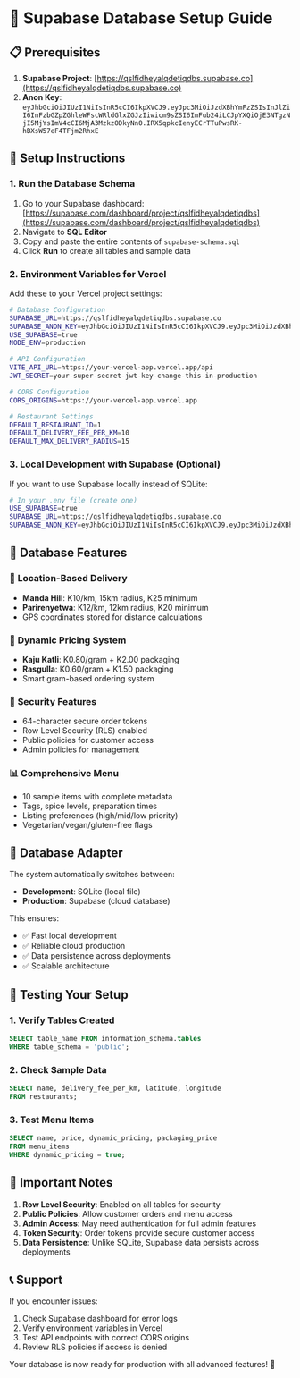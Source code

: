 # 🐘 Supabase Database Setup Guide

## 📋 Prerequisites

1. **Supabase Project**: [https://qslfidheyalqdetiqdbs.supabase.co](https://qslfidheyalqdetiqdbs.supabase.co)
2. **Anon Key**: `eyJhbGciOiJIUzI1NiIsInR5cCI6IkpXVCJ9.eyJpc3MiOiJzdXBhYmFzZSIsInJlZiI6InFzbGZpZGhleWFscWRldGlxZGJzIiwicm9sZSI6ImFub24iLCJpYXQiOjE3NTgzNjI5MjYsImV4cCI6MjA3MzkzODkyNn0.IRX5qpkcIenyECrTTuPwsRK-hBXsW57eF4TFjm2RhxE`

## 🚀 Setup Instructions

### 1. **Run the Database Schema**
1. Go to your Supabase dashboard: [https://supabase.com/dashboard/project/qslfidheyalqdetiqdbs](https://supabase.com/dashboard/project/qslfidheyalqdetiqdbs)
2. Navigate to **SQL Editor**
3. Copy and paste the entire contents of `supabase-schema.sql`
4. Click **Run** to create all tables and sample data

### 2. **Environment Variables for Vercel**
Add these to your Vercel project settings:

```bash
# Database Configuration
SUPABASE_URL=https://qslfidheyalqdetiqdbs.supabase.co
SUPABASE_ANON_KEY=eyJhbGciOiJIUzI1NiIsInR5cCI6IkpXVCJ9.eyJpc3MiOiJzdXBhYmFzZSIsInJlZiI6InFzbGZpZGhleWFscWRldGlxZGJzIiwicm9sZSI6ImFub24iLCJpYXQiOjE3NTgzNjI5MjYsImV4cCI6MjA3MzkzODkyNn0.IRX5qpkcIenyECrTTuPwsRK-hBXsW57eF4TFjm2RhxE
USE_SUPABASE=true
NODE_ENV=production

# API Configuration
VITE_API_URL=https://your-vercel-app.vercel.app/api
JWT_SECRET=your-super-secret-jwt-key-change-this-in-production

# CORS Configuration
CORS_ORIGINS=https://your-vercel-app.vercel.app

# Restaurant Settings
DEFAULT_RESTAURANT_ID=1
DEFAULT_DELIVERY_FEE_PER_KM=10
DEFAULT_MAX_DELIVERY_RADIUS=15
```

### 3. **Local Development with Supabase** (Optional)
If you want to use Supabase locally instead of SQLite:

```bash
# In your .env file (create one)
USE_SUPABASE=true
SUPABASE_URL=https://qslfidheyalqdetiqdbs.supabase.co
SUPABASE_ANON_KEY=eyJhbGciOiJIUzI1NiIsInR5cCI6IkpXVCJ9.eyJpc3MiOiJzdXBhYmFzZSIsInJlZiI6InFzbGZpZGhleWFscWRldGlxZGJzIiwicm9sZSI6ImFub24iLCJpYXQiOjE3NTgzNjI5MjYsImV4cCI6MjA3MzkzODkyNn0.IRX5qpkcIenyECrTTuPwsRK-hBXsW57eF4TFjm2RhxE
```

## 🌟 **Database Features**

### 📍 **Location-Based Delivery**
- **Manda Hill**: K10/km, 15km radius, K25 minimum
- **Parirenyetwa**: K12/km, 12km radius, K20 minimum
- GPS coordinates stored for distance calculations

### 🍯 **Dynamic Pricing System**
- **Kaju Katli**: K0.80/gram + K2.00 packaging
- **Rasgulla**: K0.60/gram + K1.50 packaging
- Smart gram-based ordering system

### 🔐 **Security Features**
- 64-character secure order tokens
- Row Level Security (RLS) enabled
- Public policies for customer access
- Admin policies for management

### 📊 **Comprehensive Menu**
- 10 sample items with complete metadata
- Tags, spice levels, preparation times
- Listing preferences (high/mid/low priority)
- Vegetarian/vegan/gluten-free flags

## 🔧 **Database Adapter**

The system automatically switches between:
- **Development**: SQLite (local file)
- **Production**: Supabase (cloud database)

This ensures:
- ✅ Fast local development
- ✅ Reliable cloud production
- ✅ Data persistence across deployments
- ✅ Scalable architecture

## 🧪 **Testing Your Setup**

### 1. **Verify Tables Created**
```sql
SELECT table_name FROM information_schema.tables 
WHERE table_schema = 'public';
```

### 2. **Check Sample Data**
```sql
SELECT name, delivery_fee_per_km, latitude, longitude 
FROM restaurants;
```

### 3. **Test Menu Items**
```sql
SELECT name, price, dynamic_pricing, packaging_price 
FROM menu_items 
WHERE dynamic_pricing = true;
```

## 🚨 **Important Notes**

1. **Row Level Security**: Enabled on all tables for security
2. **Public Policies**: Allow customer orders and menu access
3. **Admin Access**: May need authentication for full admin features
4. **Token Security**: Order tokens provide secure customer access
5. **Data Persistence**: Unlike SQLite, Supabase data persists across deployments

## 📞 **Support**

If you encounter issues:
1. Check Supabase dashboard for error logs
2. Verify environment variables in Vercel
3. Test API endpoints with correct CORS origins
4. Review RLS policies if access is denied

Your database is now ready for production with all advanced features! 🎉
